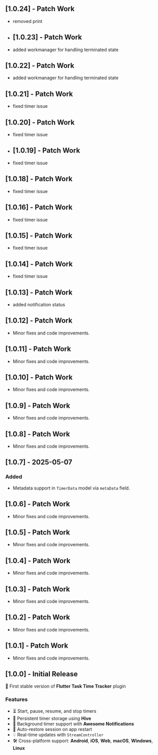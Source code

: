 ## [1.0.24] - Patch Work
- removed print
- ## [1.0.23] - Patch Work
- added workmanager for handling terminated state
## [1.0.22] - Patch Work
- added workmanager for handling terminated state
## [1.0.21] - Patch Work
- fixed timer issue
## [1.0.20] - Patch Work
- fixed timer issue
- ## [1.0.19] - Patch Work
- fixed timer issue

## [1.0.18] - Patch Work
- fixed timer issue
## [1.0.16] - Patch Work
- fixed timer issue


## [1.0.15] - Patch Work
- fixed timer issue

## [1.0.14] - Patch Work
- fixed timer issue

## [1.0.13] - Patch Work
- added notification status
## [1.0.12] - Patch Work
- Minor fixes and code improvements.
## [1.0.11] - Patch Work
- Minor fixes and code improvements.
## [1.0.10] - Patch Work
- Minor fixes and code improvements.
## [1.0.9] - Patch Work
- Minor fixes and code improvements.

## [1.0.8] - Patch Work
- Minor fixes and code improvements.

## [1.0.7] - 2025-05-07
### Added
- Metadata support in `TimerData` model via `metaData` field.

## [1.0.6] - Patch Work
- Minor fixes and code improvements.

## [1.0.5] - Patch Work
- Minor fixes and code improvements.

## [1.0.4] - Patch Work
- Minor fixes and code improvements.

## [1.0.3] - Patch Work
- Minor fixes and code improvements.

## [1.0.2] - Patch Work
- Minor fixes and code improvements.

## [1.0.1] - Patch Work
- Minor fixes and code improvements.

## [1.0.0] - Initial Release
🎉 First stable version of **Flutter Task Time Tracker** plugin

### Features
- ⏳ Start, pause, resume, and stop timers
- 💾 Persistent timer storage using **Hive**
- 🔔 Background timer support with **Awesome Notifications**
- 🔁 Auto-restore session on app restart
- 💡 Real-time updates with `StreamController`
- 🛠️ Cross-platform support: **Android**, **iOS**, **Web**, **macOS**, **Windows**, **Linux**
